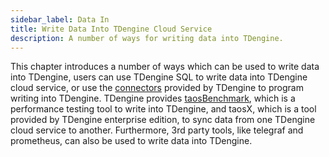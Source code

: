 ```yaml
---
sidebar_label: Data In
title: Write Data Into TDengine Cloud Service
description: A number of ways for writing data into TDengine.
---
```


This chapter introduces a number of ways which can be used to write data into TDengine, users can use TDengine SQL to write data into TDengine cloud service, or use the [connectors](../programming/connector) provided by TDengine to program writing into TDengine. TDengine provides [taosBenchmark](../tools/taosbenchmark), which is a performance testing tool to write into TDengine, and taosX, which is a tool provided by TDengine enterprise edition, to sync data from one TDengine cloud service to another. Furthermore, 3rd party tools, like telegraf and prometheus, can also be used to write data into TDengine.